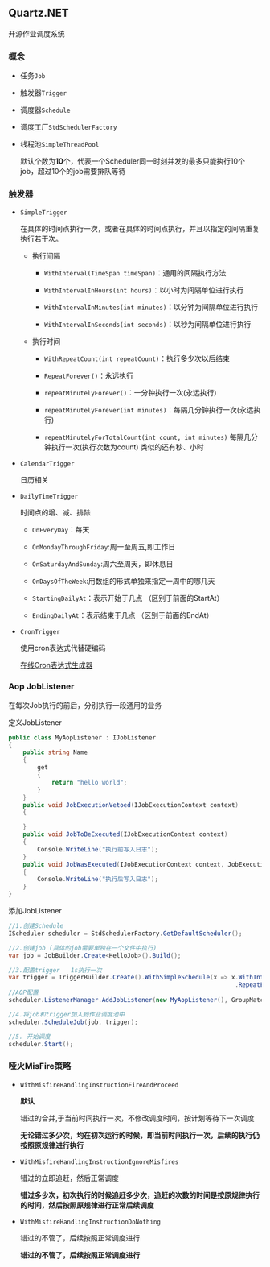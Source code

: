 ## Quartz.NET

开源作业调度系统

### 概念

* 任务```Job```

* 触发器```Trigger```

* 调度器```Schedule```

* 调度工厂```StdSchedulerFactory```

* 线程池```SimpleThreadPool```

    默认个数为**10**个，代表一个Scheduler同一时刻并发的最多只能执行10个job，超过10个的job需要排队等待

### 触发器

* ```SimpleTrigger```

    在具体的时间点执行一次，或者在具体的时间点执行，并且以指定的间隔重复执行若干次。

    * 执行间隔
    
        * ```WithInterval(TimeSpan timeSpan)```：通用的间隔执行方法
        
        * ```WithIntervalInHours(int hours)```：以小时为间隔单位进行执行
        
        * ```WithIntervalInMinutes(int minutes)```：以分钟为间隔单位进行执行
        
        * ```WithIntervalInSeconds(int seconds)```：以秒为间隔单位进行执行

    * 执行时间

        * ```WithRepeatCount(int repeatCount)```：执行多少次以后结束

        * ```RepeatForever()```：永远执行

        * ```repeatMinutelyForever()```：一分钟执行一次(永远执行)

        * ```repeatMinutelyForever(int minutes)```：每隔几分钟执行一次(永远执行)

        * ```repeatMinutelyForTotalCount(int count, int minutes)``` 每隔几分钟执行一次(执行次数为count) 类似的还有秒、小时

* ```CalendarTrigger```
    
    日历相关
    
* ```DailyTimeTrigger```

    时间点的增、减、排除

	* ```OnEveryDay```：每天
	
	* ```OnMondayThroughFriday```:周一至周五,即工作日
	 
	* ```OnSaturdayAndSunday```:周六至周天，即休息日
	 
	* ```OnDaysOfTheWeek```:用数组的形式单独来指定一周中的哪几天
	 
	* ```StartingDailyAt```：表示开始于几点 （区别于前面的StartAt）
	 
	* ```EndingDailyAt```：表示结束于几点 （区别于前面的EndAt）


* ```CronTrigger```
    
    使用cron表达式代替硬编码

    [在线Cron表达式生成器](https://cron.qqe2.com/)


### Aop JobListener

在每次Job执行的前后，分别执行一段通用的业务


定义JobListener

```c#
public class MyAopListener : IJobListener
{
    public string Name
    {
        get
        {
            return "hello world";
        }
    }
    public void JobExecutionVetoed(IJobExecutionContext context)
    {

    }
    public void JobToBeExecuted(IJobExecutionContext context)
    {
        Console.WriteLine("执行前写入日志");
    }
    public void JobWasExecuted(IJobExecutionContext context, JobExecutionException jobException)
    {
        Console.WriteLine("执行后写入日志");
    }
}

```

添加JobListener

```c#
//1.创建Schedule
IScheduler scheduler = StdSchedulerFactory.GetDefaultScheduler();

//2.创建job (具体的job需要单独在一个文件中执行)
var job = JobBuilder.Create<HelloJob>().Build();

//3.配置trigger   1s执行一次
var trigger = TriggerBuilder.Create().WithSimpleSchedule(x => x.WithIntervalInSeconds(1)
                                                               .RepeatForever()).Build();
//AOP配置
scheduler.ListenerManager.AddJobListener(new MyAopListener(), GroupMatcher<JobKey>.AnyGroup());

//4.将job和trigger加入到作业调度池中
scheduler.ScheduleJob(job, trigger);

//5. 开始调度
scheduler.Start();
```

### 哑火MisFire策略

* ```WithMisfireHandlingInstructionFireAndProceed```

    **默认**

    错过的合并,于当前时间执行一次，不修改调度时间，按计划等待下一次调度

    **无论错过多少次，均在初次运行的时候，即当前时间执行一次，后续的执行仍按照原规律进行执行**

* ```WithMisfireHandlingInstructionIgnoreMisfires```

    错过的立即追赶，然后正常调度

    **错过多少次，初次执行的时候追赶多少次，追赶的次数的时间是按原规律执行的时间，然后按照原规律进行正常后续调度**

* ```WithMisfireHandlingInstructionDoNothing```

    错过的不管了，后续按照正常调度进行

    **错过的不管了，后续按照正常调度进行**


